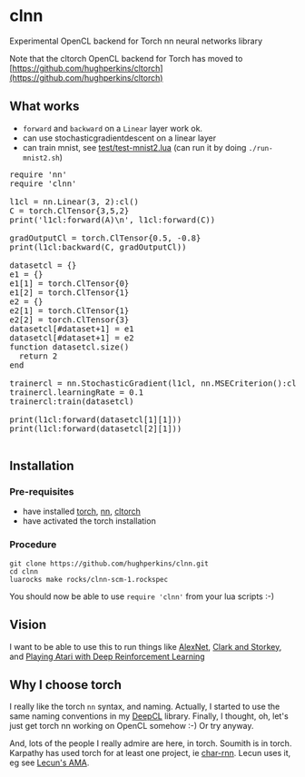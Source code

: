 # clnn

Experimental OpenCL backend for Torch nn neural networks library

Note that the cltorch OpenCL backend for Torch has moved to [https://github.com/hughperkins/cltorch](https://github.com/hughperkins/cltorch)

## What works

- `forward` and `backward` on a `Linear` layer work ok.
- can use stochasticgradientdescent on a linear layer
- can train mnist, see [test/test-mnist2.lua](test/test-mnist2.lua)  (can run it by doing `./run-mnist2.sh`)

<pre>
require 'nn'
require 'clnn'

l1cl = nn.Linear(3, 2):cl()
C = torch.ClTensor{3,5,2}
print('l1cl:forward(A)\n', l1cl:forward(C))

gradOutputCl = torch.ClTensor{0.5, -0.8}
print(l1cl:backward(C, gradOutputCl))

datasetcl = {}
e1 = {}
e1[1] = torch.ClTensor{0}
e1[2] = torch.ClTensor{1}
e2 = {}
e2[1] = torch.ClTensor{1}
e2[2] = torch.ClTensor{3}
datasetcl[#dataset+1] = e1
datasetcl[#dataset+1] = e2
function datasetcl.size()
  return 2
end

trainercl = nn.StochasticGradient(l1cl, nn.MSECriterion():cl())
trainercl.learningRate = 0.1  
trainercl:train(datasetcl)

print(l1cl:forward(datasetcl[1][1]))
print(l1cl:forward(datasetcl[2][1]))

</pre>

## Installation

### Pre-requisites

* have installed [torch](https://github.com/torch/torch7), [nn](https://github.com/torch/nn), [cltorch](https://github.com/hughperkins/cltorch)
* have activated the torch installation

### Procedure

```
git clone https://github.com/hughperkins/clnn.git
cd clnn
luarocks make rocks/clnn-scm-1.rockspec
```

You should now be able to use `require 'clnn'` from your lua scripts :-)

## Vision

I want to be able to use this to run things like [AlexNet](http://www.cs.toronto.edu/~fritz/absps/imagenet.pdf), [Clark and Storkey](http://arxiv.org/abs/1412.3409), and [Playing Atari with Deep Reinforcement Learning](https://www.cs.toronto.edu/~vmnih/docs/dqn.pdf)

## Why I choose torch

I really like the torch `nn` syntax, and naming.  Actually, I started to use the same naming conventions in my [DeepCL](https://github.com/hughperkins/DeepCL) library.  Finally, I thought, oh, let's just get torch nn working on OpenCL somehow :-)   Or try anyway.

And, lots of the people I really admire are here, in torch.  Soumith is in torch.  Karpathy has used torch for at least one project, ie [char-rnn](https://github.com/karpathy/char-rnn).  Lecun uses it, eg see [Lecun's AMA](http://www.reddit.com/r/MachineLearning/comments/25lnbt/ama_yann_lecun/).

